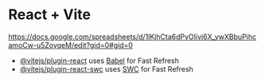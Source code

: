 # React + Vite

https://docs.google.com/spreadsheets/d/1lKjhCta6dPvOIivi6X_vwXBbuPihcamoCw-u5ZoyqeM/edit?gid=0#gid=0

- [@vitejs/plugin-react](https://github.com/vitejs/vite-plugin-react/blob/main/packages/plugin-react/README.md) uses [Babel](https://babeljs.io/) for Fast Refresh
- [@vitejs/plugin-react-swc](https://github.com/vitejs/vite-plugin-react-swc) uses [SWC](https://swc.rs/) for Fast Refresh

